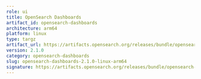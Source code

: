 ```yaml
---
role: ui
title: OpenSearch Dashboards
artifact_id: opensearch-dashboards
architecture: arm64
platform: linux
type: targz
artifact_url: https://artifacts.opensearch.org/releases/bundle/opensearch-dashboards/2.1.0/opensearch-dashboards-2.1.0-linux-arm64.tar.gz
version: 2.1.0
category: opensearch-dashboards
slug: opensearch-dashboards-2.1.0-linux-arm64
signature: https://artifacts.opensearch.org/releases/bundle/opensearch-dashboards/2.1.0/opensearch-dashboards-2.1.0-linux-arm64.tar.gz.sig
---
```


